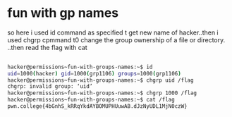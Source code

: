 # fun with gp names
so here i used id command as specified t get new name of hacker..then i used chgrp cpmmand t0  change the group ownership of a file or directory. ..then read the flag with cat
``` bash
                                                                            Connected!
hacker@permissions~fun-with-groups-names:~$ id
uid=1000(hacker) gid=1000(grp1106) groups=1000(grp1106)
hacker@permissions~fun-with-groups-names:~$ chgrp uid /flag
chgrp: invalid group: ‘uid’
hacker@permissions~fun-with-groups-names:~$ chgrp 1000 /flag
hacker@permissions~fun-with-groups-names:~$ cat /flag
pwn.college{4bGnhS_kRRqYkdAYBOMUPHUuwAB.dJzNyUDL1MjN0czW}
```
